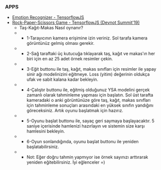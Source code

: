 ### APPS
* [Emotion Recognizer - TensorflowJS](https://yavuzkomecoglu.github.io/apps/emotion-recognizer-tfjs/)
* [Rock-Paper-Scissors Game - TensorflowJS (Devnot Summit'19)](https://yavuzkomecoglu.github.io/apps/rock-paper-scissors-tfjs/index.html)
  * Taş-Kağıt-Makas Nasıl oynanır?
  * * 1-Tarayıcının kamera erişimine izin veriniz. Sol tarafa kamera görüntünüz gelmiş olması gerekir.
  * * 2-Sağ taraftaki üç kutucuğa tıklayarak taş, kağıt ve makas'ın her biri için en az 25 adet örnek resimler çekin.
  * * 3-Eğit buttonu ile taş, kağıt, makas sınıfları için resimler ile yapay sinir ağı modelinizini eğitmeye. Loss  (yitim) değerinin oldukça ufak ve sabit kalana kadar bekleyin.
  * * 4-Çalıştır buttonu ile, eğitmiş olduğunuz YSA modelini gerçek zamanlı olarak tahminleme yapması için başlatın. Sol üst tarafta kameradaki o anki görüntünüze göre  taş, kağıt, makas sınıfları için tahminleme sonuçları arasındaki en yüksek sınıfın yandığını göreceksiniz. Artık oyunu başlatmak için hazırız.
  * * 5-Oyunu başlat buttonu ile, sayaç geri saymaya başlayacaktır. 5 saniye içerisinde hamlenizi hazırlayın ve sistemin size karşı hamlesini bekleyin.
  * * 6-Oyun sonlandığında, oyunu başlat buttonu ile yeniden başlatabilirsiniz. 
  * * Not: Eğer doğru tahmin yapmıyor ise örnek sayınızı arttırarak yeniden eğitebilirsiniz. İyi eğlenceler =)


